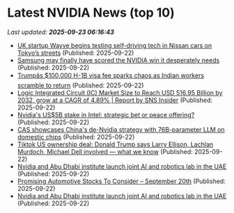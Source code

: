 # Latest NVIDIA News (top 10)
_Last updated: **2025-09-23 06:16:43**_

- [UK startup Wayve begins testing self-driving tech in Nissan cars on Tokyo’s streets](https://biztoc.com/x/94179fe535582f3a) (Published: 2025-09-22)
- [Samsung may finally have scored the NVIDIA win it desperately needs](https://www.sammobile.com/news/samsung-may-finally-have-scored-the-nvidia-win-it-desperately-needs/) (Published: 2025-09-22)
- [Trumpâs $100,000 H-1B visa fee sparks chaos as Indian workers scramble to return](https://www.naturalnews.com/2025-09-22-trump-visa-fee-chaos-indian-workers-return.html) (Published: 2025-09-22)
- [Logic Integrated Circuit (IC) Market Size to Reach USD 516.95 Billion by 2032, grow at a CAGR of 4.89% | Report by SNS Insider](https://www.globenewswire.com/news-release/2025/09/22/3153628/0/en/Logic-Integrated-Circuit-IC-Market-Size-to-Reach-USD-516-95-Billion-by-2032-grow-at-a-CAGR-of-4-89-Report-by-SNS-Insider.html) (Published: 2025-09-22)
- [Nvidia's US$5B stake in Intel: strategic bet or peace offering?](https://www.digitimes.com/news/a20250922PD211/nvidia-intel-semiconductor-industry-investment-market.html) (Published: 2025-09-22)
- [CAS showcases China's de-Nvidia strategy with 76B-parameter LLM on domestic chips](https://www.digitimes.com/news/a20250922PD219/war-llm-nvidia-chips-training.html) (Published: 2025-09-22)
- [Tiktok US ownership deal: Donald Trump says Larry Ellison, Lachlan Murdoch, Michael Dell involved — what we know](https://www.livemint.com/companies/news/tiktok-us-ownership-deal-president-donald-trump-investors-larry-ellison-lachlan-murdoch-michael-dell-involved-bytedance-11758515669105.html) (Published: 2025-09-22)
- [Nvidia and Abu Dhabi institute launch joint AI and robotics lab in the UAE](https://economictimes.indiatimes.com/tech/artificial-intelligence/nvidia-and-abu-dhabi-institute-launch-joint-ai-and-robotics-lab-in-the-uae/articleshow/124038140.cms) (Published: 2025-09-22)
- [Promising Automotive Stocks To Consider – September 20th](https://www.etfdailynews.com/2025/09/22/promising-automotive-stocks-to-consider-september-20th/) (Published: 2025-09-22)
- [Nvidia and Abu Dhabi institute launch joint AI and robotics lab in the UAE](https://tech.yahoo.com/ai/articles/nvidia-abu-dhabi-institute-launch-050141205.html) (Published: 2025-09-22)
